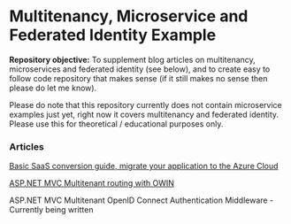 # Multitenancy, Microservice and Federated Identity Example

**Repository objective:** 
To supplement blog articles on multitenancy, microservices and federated identity (see below), and to create easy to follow code repository that makes sense (if it still makes no sense then please do let me know). 

Please do note that this repository currently does not contain microservice examples just yet, right now it covers multitenancy and federated identity. Please use this for theoretical / educational purposes only. 

### Articles 

[Basic SaaS conversion guide, migrate your application to the Azure Cloud]( http://www.zankavtaskin.com/2016/12/basic-saas-conversion-guide-migrate.html)

[ASP.NET MVC Multitenant routing with OWIN](http://www.zankavtaskin.com/2017/08/aspnet-mvc-multitenant-routing-with-owin.html)

ASP.NET MVC Multitenant OpenID Connect Authentication Middleware - Currently being written
